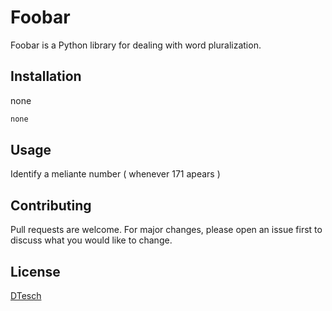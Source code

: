 # Foobar

Foobar is a Python library for dealing with word pluralization.

## Installation

none

```bash
none
```

## Usage
Identify a meliante number ( whenever 171 apears )

## Contributing
Pull requests are welcome. For major changes, please open an issue first to discuss what you would like to change.

## License
[DTesch](https://github.com/Dtesch/dtesch9.github.io)
